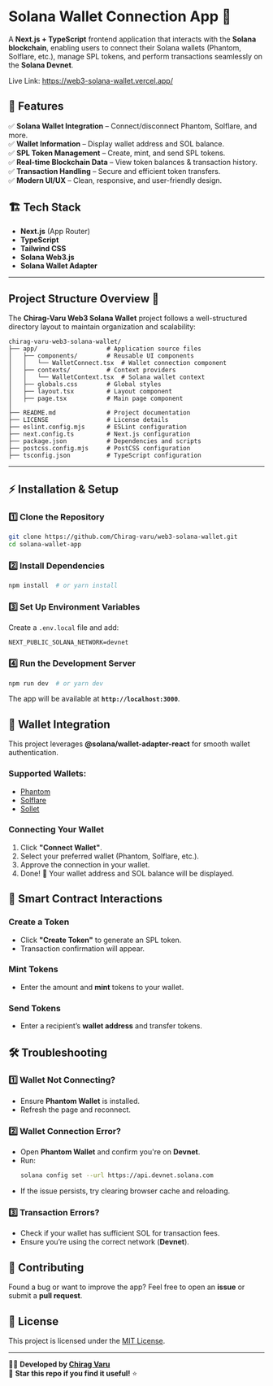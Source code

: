 # Solana Wallet Connection App 🚀

A **Next.js + TypeScript** frontend application that interacts with the **Solana blockchain**, enabling users to connect their Solana wallets (Phantom, Solflare, etc.), manage SPL tokens, and perform transactions seamlessly on the **Solana Devnet**.

Live Link: https://web3-solana-wallet.vercel.app/

## 🌟 Features
✅ **Solana Wallet Integration** – Connect/disconnect Phantom, Solflare, and more.  
✅ **Wallet Information** – Display wallet address and SOL balance.  
✅ **SPL Token Management** – Create, mint, and send SPL tokens.  
✅ **Real-time Blockchain Data** – View token balances & transaction history.  
✅ **Transaction Handling** – Secure and efficient token transfers.  
✅ **Modern UI/UX** – Clean, responsive, and user-friendly design.  

## 🏗 Tech Stack
- **Next.js** (App Router)
- **TypeScript**
- **Tailwind CSS**
- **Solana Web3.js**
- **Solana Wallet Adapter**

---

## **Project Structure Overview 📂**

The **Chirag-Varu Web3 Solana Wallet** project follows a well-structured directory layout to maintain organization and scalability:

```
chirag-varu-web3-solana-wallet/
├── app/                   # Application source files
│   ├── components/        # Reusable UI components
│   │   └── WalletConnect.tsx  # Wallet connection component
│   ├── contexts/          # Context providers
│   │   └── WalletContext.tsx  # Solana wallet context
│   ├── globals.css        # Global styles
│   ├── layout.tsx         # Layout component
│   ├── page.tsx           # Main page component
│
├── README.md              # Project documentation
├── LICENSE                # License details
├── eslint.config.mjs      # ESLint configuration
├── next.config.ts         # Next.js configuration
├── package.json           # Dependencies and scripts
├── postcss.config.mjs     # PostCSS configuration
├── tsconfig.json          # TypeScript configuration
```
---

## ⚡ Installation & Setup
### 1️⃣ Clone the Repository
```sh
git clone https://github.com/Chirag-varu/web3-solana-wallet.git
cd solana-wallet-app
```

### 2️⃣ Install Dependencies
```sh
npm install  # or yarn install
```

### 3️⃣ Set Up Environment Variables
Create a `.env.local` file and add:
```env
NEXT_PUBLIC_SOLANA_NETWORK=devnet
```

### 4️⃣ Run the Development Server
```sh
npm run dev  # or yarn dev
```
The app will be available at **`http://localhost:3000`**.

## 🔗 Wallet Integration
This project leverages **@solana/wallet-adapter-react** for smooth wallet authentication.

### Supported Wallets:
- [Phantom](https://phantom.app/)
- [Solflare](https://solflare.com/)
- [Sollet](https://www.sollet.io/)

### Connecting Your Wallet
1. Click **"Connect Wallet"**.
2. Select your preferred wallet (Phantom, Solflare, etc.).
3. Approve the connection in your wallet.
4. Done! 🎉 Your wallet address and SOL balance will be displayed.

## 🎯 Smart Contract Interactions
### Create a Token
- Click **"Create Token"** to generate an SPL token.
- Transaction confirmation will appear.

### Mint Tokens
- Enter the amount and **mint** tokens to your wallet.

### Send Tokens
- Enter a recipient’s **wallet address** and transfer tokens.

## 🛠 Troubleshooting
### 1️⃣ Wallet Not Connecting?
- Ensure **Phantom Wallet** is installed.
- Refresh the page and reconnect.

### 2️⃣ Wallet Connection Error?
- Open **Phantom Wallet** and confirm you're on **Devnet**.
- Run:
  ```sh
  solana config set --url https://api.devnet.solana.com
  ```
- If the issue persists, try clearing browser cache and reloading.

### 3️⃣ Transaction Errors?
- Check if your wallet has sufficient SOL for transaction fees.
- Ensure you’re using the correct network (**Devnet**).

## 🤝 Contributing
Found a bug or want to improve the app? Feel free to open an **issue** or submit a **pull request**.

## 📜 License
This project is licensed under the [MIT License](LICENSE).

---

👨‍💻 **Developed by [Chirag Varu](https://github.com/Chirag-varu/)**  
🌟 **Star this repo if you find it useful!** ⭐  

